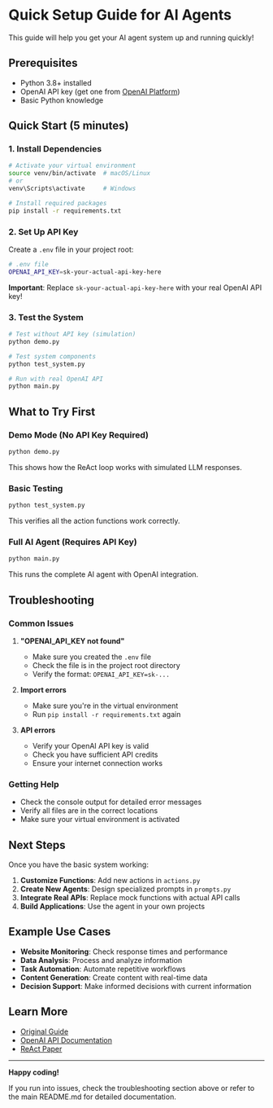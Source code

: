 # Quick Setup Guide for AI Agents

This guide will help you get your AI agent system up and running quickly!

## Prerequisites

- Python 3.8+ installed
- OpenAI API key (get one from [OpenAI Platform](https://platform.openai.com/api-keys))
- Basic Python knowledge

## Quick Start (5 minutes)

### 1. Install Dependencies

```bash
# Activate your virtual environment
source venv/bin/activate  # macOS/Linux
# or
venv\Scripts\activate     # Windows

# Install required packages
pip install -r requirements.txt
```

### 2. Set Up API Key

Create a `.env` file in your project root:

```bash
# .env file
OPENAI_API_KEY=sk-your-actual-api-key-here
```

**Important**: Replace `sk-your-actual-api-key-here` with your real OpenAI API key!

### 3. Test the System

```bash
# Test without API key (simulation)
python demo.py

# Test system components
python test_system.py

# Run with real OpenAI API
python main.py
```

## What to Try First

### Demo Mode (No API Key Required)
```bash
python demo.py
```
This shows how the ReAct loop works with simulated LLM responses.

### Basic Testing
```bash
python test_system.py
```
This verifies all the action functions work correctly.

### Full AI Agent (Requires API Key)
```bash
python main.py
```
This runs the complete AI agent with OpenAI integration.

## Troubleshooting

### Common Issues

1. **"OPENAI_API_KEY not found"**
   - Make sure you created the `.env` file
   - Check the file is in the project root directory
   - Verify the format: `OPENAI_API_KEY=sk-...`

2. **Import errors**
   - Make sure you're in the virtual environment
   - Run `pip install -r requirements.txt` again

3. **API errors**
   - Verify your OpenAI API key is valid
   - Check you have sufficient API credits
   - Ensure your internet connection works

### Getting Help

- Check the console output for detailed error messages
- Verify all files are in the correct locations
- Make sure your virtual environment is activated

## Next Steps

Once you have the basic system working:

1. **Customize Functions**: Add new actions in `actions.py`
2. **Create New Agents**: Design specialized prompts in `prompts.py`
3. **Integrate Real APIs**: Replace mock functions with actual API calls
4. **Build Applications**: Use the agent in your own projects

## Example Use Cases

- **Website Monitoring**: Check response times and performance
- **Data Analysis**: Process and analyze information
- **Task Automation**: Automate repetitive workflows
- **Content Generation**: Create content with real-time data
- **Decision Support**: Make informed decisions with current information

## Learn More

- [Original Guide](https://learnwithhasan.com/blog/create-ai-agents-with-python/)
- [OpenAI API Documentation](https://platform.openai.com/docs)
- [ReAct Paper](https://arxiv.org/abs/2210.03629)

---

**Happy coding!**

If you run into issues, check the troubleshooting section above or refer to the main README.md for detailed documentation.
